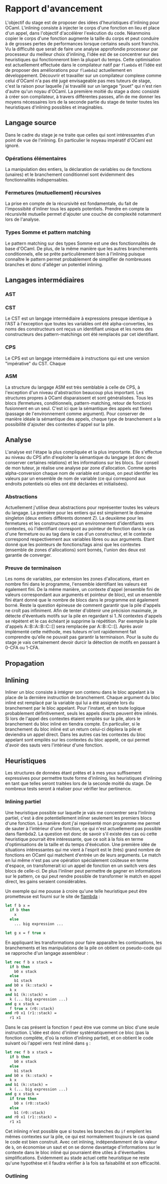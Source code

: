 # Rapport d'avancement

L'objectif du stage est de proposer des idées d'heuristiques d'inlining pour OCaml. L'inlining consiste à injecter le corps d'une fonction en lieu et place d'un appel, dans l'objectif d'accélérer l'exécution du code. Néanmoins copier le corps d'une fonction augmente la taille du corps et peut conduire à de grosses pertes de performances lorsque certains seuils sont franchis. Vu la difficulté que serait de faire une analyse approfondie processeur par processeur du meilleur choix d'inlining, l'idée est de se concentrer sur des heuristiques qui fonctionneront bien la plupart du temps. Cette optimisation est actuellement effectuée dans le compilateur natif par `flambda` et l'idée est de proposer des améliorations pour `flambda2` actuellement en développement. Découvrir et travailler sur un compilateur complexe comme celui d'OCaml n'a pas été jugé envisageable pas mes tuteurs de stage, c'est la raison pour laquelle j'ai travaillé sur un langage "jouet" qui n'est rien d'autre qu'un noyau d'OCaml. La première moitié du stage a donc consisté à créer son compilateur, à travers différentes passes, afin de me donner les moyens nécessaires lors de la seconde partie du stage de tester toutes les heuristiques d'inlining possibles et imaginables.

## Langage source

Dans le cadre du stage je ne traite que celles qui sont intéressantes d'un point de vue de l'inlining. En particulier le noyeau impératif d'OCaml est ignoré.

### Opérations élémentaires

La manipulation des entiers, la déclaration de variables ou de fonctions (unaires) et le branchement conditionnel sont évidemment des fonctionnalités indispensables.

### Fermetures (mutuellement) récursives

La prise en compte de la récursivité est fondamentale, du fait de l'impossibité d'inliner tous les appels potentiels. Prendre en compte la récursivité mutuelle permet d'ajouter une couche de complexité notamment lors de l'analyse.

### Types Somme et pattern matching

Le pattern matching sur des types Somme est une des fonctionnalités de base d'OCaml. De plus, de la même manière que les autres branchements conditionnels, elle se prête particulièrement bien à l'inlining puisque connaître le pattern permet probablement de simplifier de nombreuses branches et donc d'alléger un potentiel inlining.

## Langages intermédiaires

### AST



### CST

Le CST est un langage intermédiaire à expressions presque identique à l'AST à l'exception que toutes les variables ont été alpha-converties, les noms des constructeurs ont reçus un identifiant unique et les noms des constructeurs des pattern-matchings ont été remplacés par cet identifiant.

### CPS

Le CPS est un langage intermédiaire à instructions qui est une version "impérative" du CST. Chaque

### ASM

La structure du langage ASM est très semblable à celle de CPS, à l'exception d'un niveau d'abstraction beaucoup plus important. Les structures propres à OCaml disparaissent et sont généralisées. Tous les blocs (fermetures, conditionnels, pattern-matching, retour de fonction) fusionnent en un seul. C'est ici que la sémantique des appels est fixées (passage de l'environnement comme argument). Pour conserver de manière idéale la sémantique des appels, chaque type de branchement a la possibilité d'ajouter des contextes d'appel sur la pile.

## Analyse

L'analyse est l'étape la plus compliquée et la plus importante. Elle s'effectue au niveau du CPS afin d'exploiter la sémantique du langage (et donc de conserver certaines relations) et les informations sur les blocs. Sur conseil de mon tuteur, je réalise une analyse par zone d'allocation. Comme après alpha-conversion chaque nom de variable est unique, on peut identifer les valeurs par un ensemble de nom de variable (ce qui correspond aux endroits potentiels où elles ont été déclarées et initialisées). 

### Abstractions

Actuellement j'utilise deux abstractions pour représenter toutes les valeurs du langage. La première pour les entiers qui est simplement le domaine singleton (deux entiers différents donnent Z). La deuxième pour les fermetures et les constructeurs est un environnement d'identifiants vers contextes, où l'identifiant correspont au pointeur de fonction dans le cas d'une fermeture ou au tag dans le cas d'un constructeur, et le contexte correspond respectivement aux variables libres ou aux arguments. Etant donné que les pointeurs de fonctions/tags ainsi que les contextes (ensemble de zones d'allocations) sont bornés, l'union des deux est garantie de converger.

### Preuve de terminaison

Les noms de variables, par extension les zones d'allocations, étant en nombre fini dans le programme, l'ensemble identifiant les valeurs est également fini. De la même manière, un contexte d'appel (ensemble fini de valeurs correspondant aux arguments et pointeur de bloc), est un ensemble fini étant donné que le nombre de blocs dans le programme est également borné. Reste la question épineuse de comment garantir que la pile d'appels ne croît pas infiniment. Afin de tenter d'obtenir une précision maximale, je détecte d'éventuels motifs sur la pile en regardant si 1..N contextes d'appels se répètent et le cas échéant je supprime la répétition. Par exemple la pile d'appels A::B::A::B::C::[] sera remplacée par A::B::C::[]. Après avoir implémenté cette méthode, mes tuteurs m'ont rapidemment fait comprendre qu'elle ne pouvait pas garantir la terminaison. Pour la suite du stage je vais certainement devoir durcir la détection de motifs en passant à 0-CFA ou 1-CFA.

## Propagation



## Inlining

Inliner un bloc consiste à intégrer son contenu dans le bloc appelant à la place de la dernière instruction de branchement. Chaque argument du bloc inliné est remplacé par la variable qui lui a été assignée lors du branchement par le bloc appelant. Pour l'instant, et en toute logique probablement définitivement, seuls les appels directs peuvent être inlinés. Si lors de l'appel des contextes étaient empilés sur la pile, alors le branchement du bloc inliné en tiendra compte. En particulier, si le branchement du bloc inliné est un return celui-ci dépilera la pile et deviendra un appel direct. Dans les autres cas les contextes du bloc appelant sont empilés sur les contextes du bloc appelé, ce qui permet d'avoir des sauts vers l'intérieur d'une fonction. 

## Heuristiques

Les structures de données étant prêtes et à mes yeux suffisement expressives pour permettre toute forme d'inlining, les heuristiques d'inlining en tant que telles seront traitées lors de la seconde moitié du stage. De nombreux tests seront à réaliser pour vérifier leur pertinence.

### Inlining partiel

Une heuristique possible sur laquelle je vais me concentrer sera l'inlining partiel, c'est à dire potentiellement inliner seulement les premiers blocs d'une fonction. La manière dont j'ai représenté mon programme me permet de sauter à l'intérieur d'une fonction, ce qui n'est actuellement pas possible dans flambda2. La question est donc de savoir s'il existe des cas où cette heuristique pourrait être intéressante, que ce soit à la fois en terme d'optimisations de la taille et du temps d'éxécution. Une première idée de situations intéressantes qui me vient à l'esprit est le (très) grand nombre de fonctions en OCaml qui matchent d'entrée un de leurs arguments. Le match en lui même n'est pas une opération spécialement coûteuse en terme d'espace, on transfomerait ici un appel de fonction en un switch vers des blocs de celle-ci. De plus l'inliner peut permettre de gagner en informations sur le pattern, ce qui peut rendre possible de transformer le match en appel direct, les gains seraient considérables.

Un exemple qui me pousse à croire qu'une telle heuristique peut être prometteuse est fourni sur le site de [flambda](https://v2.ocaml.org/manual/flambda.html#ss:flambda-inlining-overview) :

```ocaml
let f b x =
  if b then
    x
  else
    ... big expression ...

let g x = f true x
```

En appliquant les transformations pour faire apparaître les continuations, les branchements et les manipulations de la pile on obtient ce pseudo-code qui se rapproche d'un langage assembleur :

```ocaml
let rec f b x stack =
  if b then
    b0 x stack
  else
    b1 stack
and b0 x (k::stack) =
  k x
and b1 (k::stack) =
  k (... big expression ...)
and g x stack =
  f true x (r0::stack)
and r0 x1 (r1::stack) =
  r1 x1
```

Dans le cas présent la fonction `f` peut être vue comme un bloc d'une seule instruction. L'idée est donc d'inliner systématiquement ce bloc (pas la fonction complète, d'où la notion d'inlining partiel), et on obtient le code suivant où l'appel vers `f`est inliné dans `g` :

```ocaml
let rec f b x stack =
  if b then
    b0 x stack
  else
    b1 stack
and b0 x (k::stack) =
  k x
and b1 (k::stack) =
  k (... big expression ...)
and g x stack =
  if true then
    b0 x (r0::stack)
  else
    b1 (r0::stack)
and r0 x1 (r1::stack) =
  r1 x1
```

Cet inlining n'est possible que si toutes les branches du `if` empilent les mêmes contextes sur la pile, ce qui est normalement toujours le cas quand le code est bien construit. Avec cet inlining, indépendamment de la valeur de `b`, on économise un saut et on se donne davantage d'informations sur le contexte dans le bloc inliné qui pourraient être utiles à d'éventuelles simplifications. Evidemment au stade actuel cette heuristique ne reste qu'une hypothèse et il faudra vérifier à la fois sa faisabilité et son efficacité.

### Outlining


